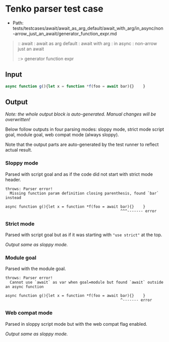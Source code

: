 # Tenko parser test case

- Path: tests/testcases/await/await_as_arg_default/await_with_arg/in_async/non-arrow_just_an_await/generator_function_expr.md

> :: await : await as arg default : await with arg : in async : non-arrow just an await
>
> ::> generator function expr

## Input

`````js
async function g(){let x = function *f(foo = await bar){}    }
`````

## Output

_Note: the whole output block is auto-generated. Manual changes will be overwritten!_

Below follow outputs in four parsing modes: sloppy mode, strict mode script goal, module goal, web compat mode (always sloppy).

Note that the output parts are auto-generated by the test runner to reflect actual result.

### Sloppy mode

Parsed with script goal and as if the code did not start with strict mode header.

`````
throws: Parser error!
  Missing function param definition closing parenthesis, found `bar` instead

async function g(){let x = function *f(foo = await bar){}    }
                                                   ^^^------- error
`````

### Strict mode

Parsed with script goal but as if it was starting with `"use strict"` at the top.

_Output same as sloppy mode._

### Module goal

Parsed with the module goal.

`````
throws: Parser error!
  Cannot use `await` as var when goal=module but found `await` outside an async function

async function g(){let x = function *f(foo = await bar){}    }
                                                   ^------- error
`````


### Web compat mode

Parsed in sloppy script mode but with the web compat flag enabled.

_Output same as sloppy mode._
